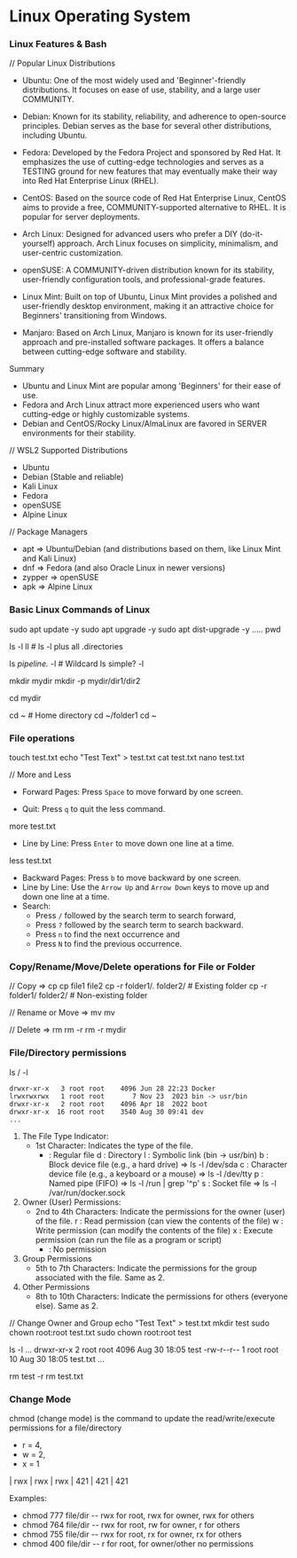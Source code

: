 # Linux Operating System

### Linux Features & Bash

// Popular Linux Distributions

- Ubuntu: One of the most widely used and 'Beginner'-friendly distributions. It focuses on ease of use, stability, and a large user COMMUNITY.

- Debian: Known for its stability, reliability, and adherence to open-source principles. Debian serves as the base for several other distributions, including Ubuntu.

- Fedora: Developed by the Fedora Project and sponsored by Red Hat. It emphasizes the use of cutting-edge technologies and serves as a TESTING ground for new features that may eventually make their way into Red Hat Enterprise Linux (RHEL).

- CentOS: Based on the source code of Red Hat Enterprise Linux, CentOS aims to provide a free, COMMUNITY-supported alternative to RHEL. It is popular for server deployments.

- Arch Linux: Designed for advanced users who prefer a DIY (do-it-yourself) approach. Arch Linux focuses on simplicity, minimalism, and user-centric customization.

- openSUSE: A COMMUNITY-driven distribution known for its stability, user-friendly configuration tools, and professional-grade features.

- Linux Mint: Built on top of Ubuntu, Linux Mint provides a polished and user-friendly desktop environment, making it an attractive choice for Beginners' transitioning from Windows.

- Manjaro: Based on Arch Linux, Manjaro is known for its user-friendly approach and pre-installed software packages. It offers a balance between cutting-edge software and stability.

Summary
- Ubuntu and Linux Mint are popular among 'Beginners' for their ease of use.
- Fedora and Arch Linux attract more experienced users who want cutting-edge or highly customizable systems.
- Debian and CentOS/Rocky Linux/AlmaLinux are favored in SERVER environments for their stability.

// WSL2 Supported Distributions
- Ubuntu
- Debian (Stable and reliable)
- Kali Linux
- Fedora
- openSUSE
- Alpine Linux

// Package Managers
- apt    => Ubuntu/Debian (and distributions based on them, like Linux Mint and Kali Linux)
- dnf    => Fedora (and also Oracle Linux in newer versions)
- zypper => openSUSE
- apk    => Alpine Linux

### Basic Linux Commands of Linux
sudo apt update -y
sudo apt upgrade -y
sudo apt dist-upgrade -y .....
pwd

ls -l
ll # ls -l plus all .directories 

ls *pipeline.* -l # Wildcard
ls simple? -l

mkdir mydir
mkdir -p mydir/dir1/dir2

cd mydir

cd ~ # Home directory
cd ~/folder1
cd ~

### File operations
touch test.txt
echo "Test Text" > test.txt
cat test.txt
nano test.txt

// More and Less
- Forward Pages: Press `Space` to move forward by one screen.

- Quit: Press `q` to quit the less command.

more test.txt 
- Line by Line: Press `Enter` to move down one line at a time.

less test.txt
- Backward Pages: Press `b` to move backward by one screen.
- Line by Line: Use the `Arrow Up` and `Arrow Down` keys to move up and down one line at a time.
- Search: 
    - Press `/` followed by the search term to search forward, 
    - Press `?` followed by the search term to search backward. 
    - Press `n` to find the next occurrence and
    - Press `N` to find the previous occurrence.

### Copy/Rename/Move/Delete operations for File or Folder
// Copy => cp
cp file1 file2
cp -r folder1/. folder2/ # Existing folder
cp -r folder1/ folder2/ # Non-existing folder

// Rename or Move => mv
mv

// Delete => rm
rm -r 
rm -r mydir

### File/Directory permissions
ls / -l

    drwxr-xr-x   3 root root    4096 Jun 28 22:23 Docker
    lrwxrwxrwx   1 root root       7 Nov 23  2023 bin -> usr/bin
    drwxr-xr-x   2 root root    4096 Apr 18  2022 boot
    drwxr-xr-x  16 root root    3540 Aug 30 09:41 dev
    ...

1. The File Type Indicator:
    - 1st Character: Indicates the type of the file.
        - : Regular file
        d : Directory
        l : Symbolic link (bin -> usr/bin)
        b : Block device file (e.g., a hard drive) => ls -l /dev/sda
        c : Character device file (e.g., a keyboard or a mouse) => ls -l /dev/tty
        p : Named pipe (FIFO) => ls -l /run | grep '^p'
        s : Socket file => ls -l /var/run/docker.sock
2. Owner (User) Permissions:
    - 2nd to 4th Characters: Indicate the permissions for the owner (user) of the file.
        r : Read permission (can view the contents of the file)
        w : Write permission (can modify the contents of the file)
        x : Execute permission (can run the file as a program or script)
        - : No permission    
3. Group Permissions
    - 5th to 7th Characters: Indicate the permissions for the group associated with the file.
       Same as 2.
4. Other Permissions
    - 8th to 10th Characters: Indicate the permissions for others (everyone else).
       Same as 2. 

// Change Owner and Group
echo "Test Text" > test.txt
mkdir test
sudo chown root:root test.txt
sudo chown root:root test

ls -l
    ...
    drwxr-xr-x 2 root         root          4096 Aug 30 18:05 test
    -rw-r--r-- 1 root         root            10 Aug 30 18:05 test.txt
    ...

rm test -r
rm test.txt

### Change Mode
chmod (change mode) is the command to update the read/write/execute permissions for a file/directory
- r = 4, 
- w = 2, 
- x = 1

| rwx  | rwx  | rwx
| 421  | 421  | 421

Examples:
- chmod 777 file/dir -- rwx for root, rwx for owner, rwx for others 
- chmod 764 file/dir -- rwx for root, rw for owner, r for others 
- chmod 755 file/dir -- rwx for root, rx for owner, rx for others
- chmod 400 file/dir -- r for root, for owner/other no permissions
